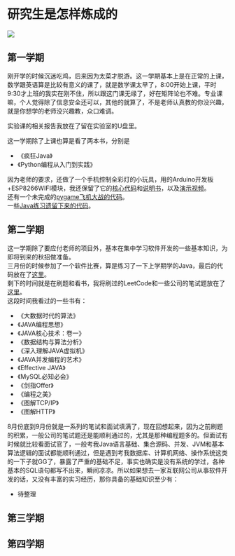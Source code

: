 # 研究生是怎样炼成的
![](https://github.com/hujianbest/graduation.secrets/blob/master/image/feiwu.png)

## 第一学期   
刚开学的时候沉迷吃鸡，后来因为太菜才脱游。这一学期基本上是在正常的上课，数学跟英语算是比较有意义的课了，就是数学课太早了，8:00开始上课，平时9:30才上班的我实在刚不住，所以跟这门课无缘了，好在矩阵论也不难。专业课嘛，个人觉得除了信息安全还可以，其他的就算了，不是老师认真教的你没兴趣，就是你想学的老师没兴趣教，众口难调。

实验课的相关报告我放在了留在实验室的U盘里。  

这一学期除了上课也算是看了两本书，分别是   
+ 《疯狂Java》
+ 《Python编程从入门到实践》

因为老师的要求，还做了一个手机控制全彩灯的小玩具，用的Arduino开发板+ESP8266WIFI模块，我还保留了它的[核心代码](https://github.com/hujianbest/graduation.secrets/blob/master/code/imcup.ino)和[说明书](https://github.com/hujianbest/graduation.secrets/blob/master/resources/lamp.pdf)，以及[演示视频](https://github.com/hujianbest/graduation.secrets/blob/master/video/lamp.mp4)。   
还有一个未完成的[pygame飞机大战的代码](https://github.com/hujianbest/hello-world/tree/master/py/alien_invasion)。    
一些[Java练习遗留下来的代码](https://github.com/hujianbest/hello-world/tree/master/java_hello)。

## 第二学期
这一学期除了要应付老师的项目外，基本在集中学习软件开发的一些基本知识，为即将到来的秋招做准备。   
三月份的时候参加了一个软件比赛，算是练习了一下上学期学的Java，最后的代码放在了[这里](https://github.com/hujianbest/huawei-codecraft)。      
剩下的时间就是在刷题和看书，我将刷过的LeetCode和一些公司的笔试题放在了[这里](https://github.com/hujianbest/LeetCode-Solved)。   
这段时间我看过的一些书有：
+ 《大数据时代的算法》
+ 《JAVA编程思想》
+ 《JAVA核心技术：卷一》
+ 《数据结构与算法分析》
+ 《深入理解JAVA虚拟机》
+ 《JAVA并发编程的艺术》
+ 《Effective JAVA》
+ 《MySQL必知必会》
+ 《剑指Offer》
+ 《编程之美》
+ 《图解TCP/IP》
+ 《图解HTTP》

8月份底到9月份就是一系列的笔试和面试填满了，现在回想起来，因为之前刷题的积累，一般公司的笔试题还是能顺利通过的，尤其是那种编程题多的。但面试有时候就比较看面试官了，一般考我Java语言基础、集合源码、并发、JVM和基本算法逻辑的面试都能顺利通过，但是遇到考我数据库、计算机网络、操作系统这类的一下子就GG了，暴露了严重的基础不足，事实也确实是没有系统的学过，各种基本的SQL语句都写不出来，瞬间凉凉。所以如果想去一家互联网公司从事软件开发的话，又没有丰富的实习经历，那你具备的基础知识至少有：
+ 待整理


## 第三学期
## 第四学期
